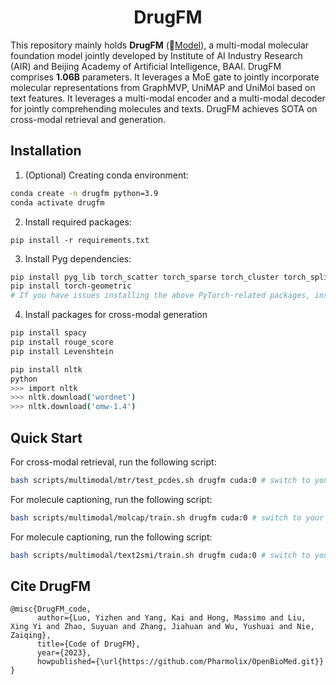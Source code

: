<div align="center"><h1>DrugFM</h1></div>

This repository mainly holds **DrugFM** (🤖[Model](https://pan.baidu.com/s/1iAMBkuoZnNAylhopP5OgEg?pwd=7a6b#list/path=%2F)), a multi-modal molecular foundation model jointly developed by Institute of AI Industry Research (AIR) and Beijing Academy of Artificial Intelligence, BAAI. DrugFM comprises **1.06B** parameters. It leverages a MoE gate to jointly incorporate molecular representations from GraphMVP, UniMAP and UniMol based on text features. It leverages a multi-modal encoder and a multi-modal decoder for jointly comprehending molecules and texts. DrugFM achieves SOTA on cross-modal retrieval and generation.

## Installation

1. (Optional) Creating conda environment:

```bash
conda create -n drugfm python=3.9
conda activate drugfm
```

2. Install required packages:

```
pip install -r requirements.txt
```

3. Install Pyg dependencies:

```bash
pip install pyg_lib torch_scatter torch_sparse torch_cluster torch_spline_conv -f https://data.pyg.org/whl/torch-(your_torch_version)+(your_cuda_version).html
pip install torch-geometric
# If you have issues installing the above PyTorch-related packages, instructions at https://pytorch.org/get-started/locally/ and https://github.com/pyg-team/pytorch_geometric may help. You may find it convenient to directly install PyTorch Geometric and its extensions from wheels available at https://data.pyg.org/whl/.
```

4. Install packages for cross-modal generation

```bash
pip install spacy
pip install rouge_score
pip install Levenshtein

pip install nltk
python
>>> import nltk
>>> nltk.download('wordnet')
>>> nltk.download('omw-1.4')
```


## Quick Start

For cross-modal retrieval, run the following script:
```bash
bash scripts/multimodal/mtr/test_pcdes.sh drugfm cuda:0 # switch to your own cuda device or cpu
```

For molecule captioning, run the following script:
```bash
bash scripts/multimodal/molcap/train.sh drugfm cuda:0 # switch to your own cuda device or cpu
```

For molecule captioning, run the following script:
```bash
bash scripts/multimodal/text2smi/train.sh drugfm cuda:0 # switch to your own cuda device or cpu
```

## Cite DrugFM

```
@misc{DrugFM_code,
      author={Luo, Yizhen and Yang, Kai and Hong, Massimo and Liu, Xing Yi and Zhao, Suyuan and Zhang, Jiahuan and Wu, Yushuai and Nie, Zaiqing},
      title={Code of DrugFM},
      year={2023},
      howpublished={\url{https://github.com/Pharmolix/OpenBioMed.git}}
}
```

